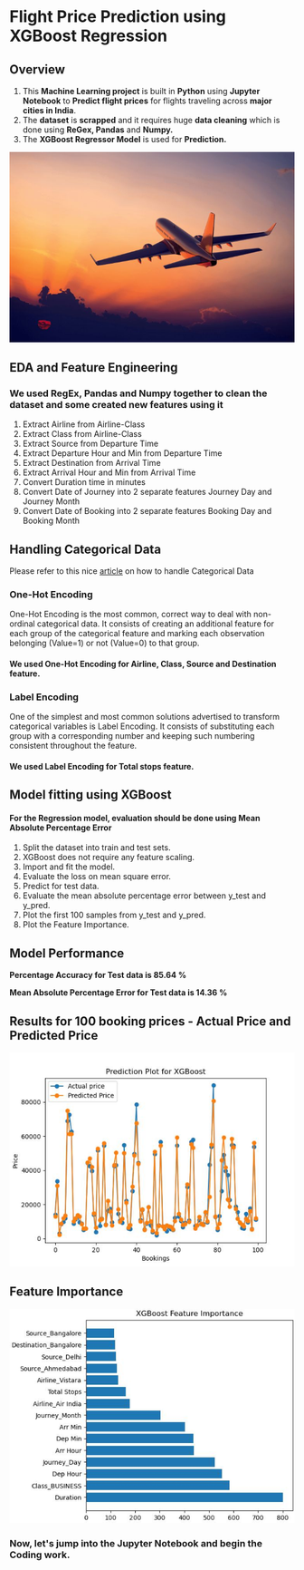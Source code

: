 # Flight Price Prediction using XGBoost Regression

## Overview
1. This **Machine Learning project** is built in **Python** using **Jupyter Notebook** to **Predict flight prices** for flights traveling across **major cities in India**.
2. The **dataset** is **scrapped** and it requires huge **data cleaning** which is done using **ReGex, Pandas** and **Numpy.**
3. The **XGBoost Regressor Model** is used for **Prediction.**

![Airplane](Airplane.jpg)

## EDA and Feature Engineering

### We used RegEx, Pandas and Numpy together to clean the dataset and some created new features using it

1. Extract Airline from Airline-Class
2. Extract Class from Airline-Class
3. Extract Source from Departure Time	
4. Extract Departure Hour and Min from Departure Time
5. Extract Destination from Arrival Time
6. Extract Arrival Hour and Min from Arrival Time
7. Convert Duration time in minutes
8. Convert Date of Journey into 2 separate features Journey Day and Journey Month
9. Convert Date of Booking into 2 separate features Booking Day and Booking Month

## Handling Categorical Data

Please refer to this nice [article](https://towardsdatascience.com/handling-categorical-data-the-right-way-9d1279956fc6) on how to handle Categorical Data

### One-Hot Encoding
One-Hot Encoding is the most common, correct way to deal with non-ordinal categorical data. It consists of creating an additional feature for each group of the categorical feature and marking each observation belonging (Value=1) or not (Value=0) to that group. 

#### We used One-Hot Encoding for Airline, Class, Source and Destination feature.

### Label Encoding
One of the simplest and most common solutions advertised to transform categorical variables is Label Encoding. It consists of substituting each group with a corresponding number and keeping such numbering consistent throughout the feature.

#### We used Label Encoding for Total stops feature.

## Model fitting using XGBoost 

#### For the Regression model, evaluation should be done using Mean Absolute Percentage Error

1. Split the dataset into train and test sets.
2. XGBoost does not require any feature scaling.
3. Import and fit the model.
4. Evaluate the loss on mean square error.
5. Predict for test data.
6. Evaluate the mean absolute percentage error between y_test and y_pred.
7. Plot the first 100 samples from y_test and y_pred.
8. Plot the Feature Importance.

## Model Performance

**Percentage Accuracy for Test data is 85.64 %**

**Mean Absolute Percentage Error for Test data is 14.36 %**

## Results for 100 booking prices - Actual Price and Predicted Price

![Result](Result.jpg)

## Feature Importance

![Features](Imp_Features.jpg)

### Now, let's jump into the Jupyter Notebook and begin the Coding work.

